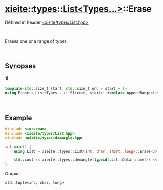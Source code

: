 # [xieite](../../../xieite.md)\:\:[types](../../../types.md)\:\:[List\<Types...\>](../../List.md)\:\:Erase
Defined in header [<xieite/types/List.hpp>](../../../../include/xieite/types/List.hpp)

&nbsp;

Erases one or a range of types.

&nbsp;

## Synopses
#### 1)
```cpp
template<std::size_t start, std::size_t end = start + 1>
using Erase = List<Types...>::Slice<0, start>::template AppendRange<List<Types...>::Slice<end>>;
```

&nbsp;

## Example
```cpp
#include <iostream>
#include <xieite/types/List.hpp>
#include <xieite/types/demangle.hpp>

int main() {
    using List = xieite::types::List<int, char, short, long>::Erase<2>;

    std::cout << xieite::types::demangle(typeid(List::Data).name()) << '\n';
}
```
Output:
```
std::tuple<int, char, long>
```

